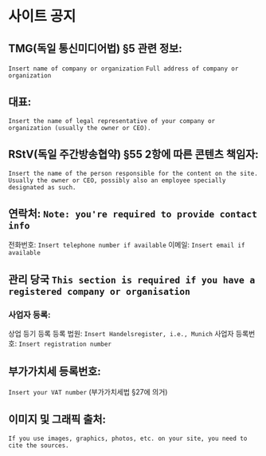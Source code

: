 # 사이트 공지

## TMG(독일 통신미디어법) §5 관련 정보:
`Insert name of company or organization`
`Full address of company or organization`

## 대표:
`Insert the name of legal representative of your company or organization (usually the owner or CEO).`

## RStV(독일 주간방송협약) §55 2항에 따른 콘텐츠 책임자:
`Insert the name of the person responsible for the content on the site. Usually the owner or CEO, possibly also an employee specially designated as such.`

## 연락처: `Note: you're required to provide contact info`
전화번호: `Insert telephone number if available`
이메일: `Insert email if available`

## 관리 당국 `This section is required if you have a registered company or organisation`
### 사업자 등록:
상업 등기 등록
등록 법원: `Insert Handelsregister, i.e., Munich`
사업자 등록번호: `Insert registration number`

## 부가가치세 등록번호:
`Insert your VAT number` (부가가치세법 §27에 의거)

## 이미지 및 그래픽 출처: 
`If you use images, graphics, photos, etc. on your site, you need to cite the sources.`
